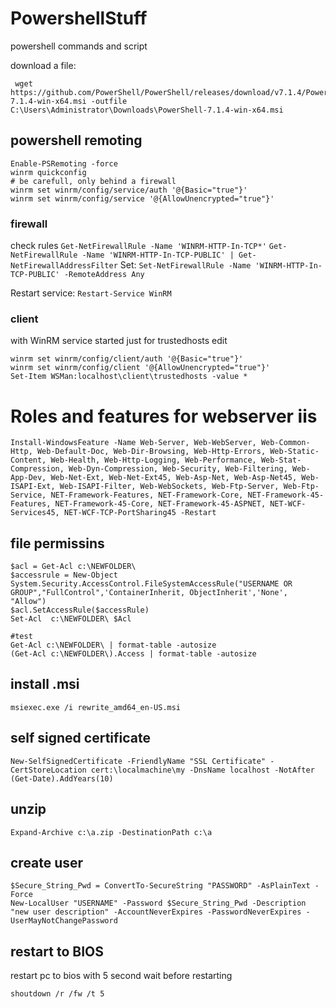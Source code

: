 # PowershellStuff
powershell commands and script


download a file:

```
 wget https://github.com/PowerShell/PowerShell/releases/download/v7.1.4/PowerShell-7.1.4-win-x64.msi -outfile C:\Users\Administrator\Downloads\PowerShell-7.1.4-win-x64.msi
```


## powershell remoting

```
Enable-PSRemoting -force
winrm quickconfig
# be carefull, only behind a firewall
winrm set winrm/config/service/auth '@{Basic="true"}'
winrm set winrm/config/service '@{AllowUnencrypted="true"}'
```


### firewall
check rules 
`Get-NetFirewallRule -Name 'WINRM-HTTP-In-TCP*'`
`Get-NetFirewallRule -Name 'WINRM-HTTP-In-TCP-PUBLIC' | Get-NetFirewallAddressFilter`
Set: `Set-NetFirewallRule -Name 'WINRM-HTTP-In-TCP-PUBLIC' -RemoteAddress Any`

Restart service: `Restart-Service WinRM`

### client
with WinRM service started just for trustedhosts edit

```
winrm set winrm/config/client/auth '@{Basic="true"}'
winrm set winrm/config/client '@{AllowUnencrypted="true"}'
Set-Item WSMan:localhost\client\trustedhosts -value *
```

# Roles and features for webserver iis

```
Install-WindowsFeature -Name Web-Server, Web-WebServer, Web-Common-Http, Web-Default-Doc, Web-Dir-Browsing, Web-Http-Errors, Web-Static-Content, Web-Health, Web-Http-Logging, Web-Performance, Web-Stat-Compression, Web-Dyn-Compression, Web-Security, Web-Filtering, Web-App-Dev, Web-Net-Ext, Web-Net-Ext45, Web-Asp-Net, Web-Asp-Net45, Web-ISAPI-Ext, Web-ISAPI-Filter, Web-WebSockets, Web-Ftp-Server, Web-Ftp-Service, NET-Framework-Features, NET-Framework-Core, NET-Framework-45-Features, NET-Framework-45-Core, NET-Framework-45-ASPNET, NET-WCF-Services45, NET-WCF-TCP-PortSharing45 -Restart
``` 


## file permissins
```
$acl = Get-Acl c:\NEWFOLDER\
$accessrule = New-Object System.Security.AccessControl.FileSystemAccessRule("USERNAME OR GROUP","FullControl",'ContainerInherit, ObjectInherit','None', "Allow")
$acl.SetAccessRule($accessRule)
Set-Acl  c:\NEWFOLDER\ $Acl

#test
Get-Acl c:\NEWFOLDER\ | format-table -autosize
(Get-Acl c:\NEWFOLDER\).Access | format-table -autosize
```

## install .msi
 
```
msiexec.exe /i rewrite_amd64_en-US.msi
```


## self signed certificate
```
New-SelfSignedCertificate -FriendlyName "SSL Certificate" -CertStoreLocation cert:\localmachine\my -DnsName localhost -NotAfter (Get-Date).AddYears(10)
```



## unzip

```
Expand-Archive c:\a.zip -DestinationPath c:\a
```

## create user
```
$Secure_String_Pwd = ConvertTo-SecureString "PASSWORD" -AsPlainText -Force
New-LocalUser "USERNAME" -Password $Secure_String_Pwd -Description "new user description" -AccountNeverExpires -PasswordNeverExpires -UserMayNotChangePassword
```

## restart to BIOS
restart pc to bios with 5 second wait before restarting
```
shoutdown /r /fw /t 5
```
